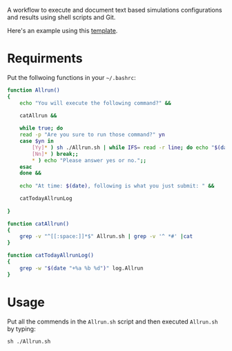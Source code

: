 A workflow to execute and document text based simulations configurations and results using shell scripts and Git.

Here's an example using this [template](https://github.com/randomwangran/lengthEffect/tree/master/workingFolder).

# Requirments

Put the follwoing functions in your `~/.bashrc`:

```sh
function Allrun()
{   
    echo "You will execute the following command?" &&
    
    catAllrun &&

    while true; do
    read -p "Are you sure to run those command?" yn
    case $yn in
        [Yy]* ) sh ./Allrun.sh | while IFS= read -r line; do echo "$(date) $line"; done >> log.Allrun; break;;
        [Nn]* ) break;;
        * ) echo "Please answer yes or no.";;
    esac
    done &&
    
    echo "At time: $(date), following is what you just submit: " &&

    catTodayAllrunLog
    
}

function catAllrun()
{
    grep -v "^[[:space:]]*$" Allrun.sh | grep -v '^ *#' |cat
}

function catTodayAllrunLog()
{
    grep -w "$(date "+%a %b %d")" log.Allrun
}
```

# Usage

Put all the commends in the `Allrun.sh` script and then executed `Allrun.sh` by typing:

```
sh ./Allrun.sh
```
